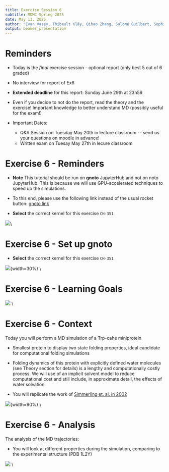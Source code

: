 ```yaml
---
title: Exercise Session 6
subtitle: MDMC Spring 2025
date: May 13, 2025
author: "Evan Vasey, Thibault Kläy, Qihao Zhang, Salomé Guilbert, Sophia Johnson, Andrea Levy"
output: beamer_presentation
---
```


# Reminders

- Today is the *final* exercise session - optional report (only best 5 out of 6 graded)

- No interview for report of Ex6

- **Extended deadline** for this report: Sunday June 29th at 23h59

- Even if you decide to not do the report, read the theory and the exercise! Important knowledge to better understand MD (possibly useful for the exam!)

- Important Dates:
  - Q&A Session on Tuesday May 20th in lecture classroom -- send us your questions on moodle in advance!
  - Written exam on Tuesay May 27th in lecure classroom


# Exercise 6 - Reminders

- **Note** This tutorial should be run on **gnoto** JupyterHub and not on noto JupyterHub. This is because we will use GPU-accelerated techniques to speed up the simulations.

- To this end, please use the following link instead of the usual rocket button: [gnoto link](https://gnoto.epfl.ch/hub/user-redirect/git-pull?repo=https%3A//github.com/lcbc-epfl/mdmc-public&urlpath=lab/tree/mdmc-public/mdmc/Ex6/TRP_Cage.ipynb&branch=main)

- **Select** the correct kernel for this exercise `CH-351`

![](/data/mdmc/img_slides/Ex6/gnoto.png)\

# Exercise 6 - Set up gnoto

- **Select** the correct kernel for this exercise `CH-351`

![](/data/mdmc/img_slides/Ex6/gnoto_kernel.png){width=30%} \


# Exercise 6 - Learning Goals

![](/data/mdmc/img_slides/Ex6/learning_goals.png) \

# Exercise 6 - Context

Today you will perform a MD simulation of a Trp-cahe miniprotein

- Smallest protein to display two state folding properties, ideal candidate for computational folding simulations

- Folding dynamics of this protein with explicitly defined water molecules (see Theory section for details) is a lengthy and computationally costly process. We will use of an implicit solvent model to reduce computational cost and still include, in approximate detail, the effects of water solvation.

- You will replicate the work of [Simmerling et. al. in 2002](https://pubs.acs.org/doi/10.1021/ja0273851)

![](/data/mdmc/img_slides/Ex6/trp-cage_study.png){width=90%} \

# Exercise 6 - Analysis

The analysis of the MD trajectories:

- You will look at different properties during the simulation, comparing to the experimental structure (PDB 1L2Y)

![](/data/mdmc/img_slides/Ex6/trp-cage_end.png) \


